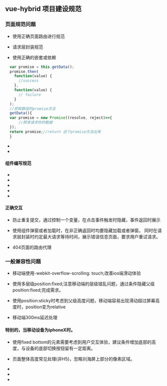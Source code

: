 ## vue-hybrid 项目建设规范

### 页面规范问题

* 使用正确页面路由进行规范

* 请求层封装规范

* 使用正确的嵌套或依赖
```js
  var promise = this.getData();
  promise.then(
    function(value) {
      //success
    },
    function(value) {
      // failure
    }
  );
  //获取数组的promise方法
  getData(){
  var promise = new Promise((resolve, reject)=>{
      //照常请求你的数据
  });
  return promise;//return 这个promise方法出来
  }
```
* 

* 

#### 组件编写规范

* 

* 

* 

* 

* 

#### 正确交互

* 防止重复提交，通过控制一个变量，在点击事件触发时隐藏，事件返回时展示

* 使用组件弹窗或者加载时，在非正确返回时均要隐藏加载或者弹窗。 同时在请求层封装时约定最大请求等待时间，展示错误信息页面，要求用户重试请求。

* 404页面的路由代理



### 一般兼容性问题

* 移动端使用-webkit-overflow-scrolling: touch;改善ios端滑动体验

* 使用多层级position:fixed;注意移动端的层级错乱问题，通过条件隐藏父级position:fixed;完成需求。

* 使用position:sticky时考虑到父级高度问题，移动端容易出现滑动超过屏幕高度时，position变为relative

* 移动端300ms延迟处理


#### 特别的，当移动设备为iphoneX时。

* 使用fixed bottom的元素需要考虑到用户交互体验，建议条件增加底部的高度，与设备的底部切换按钮留有一定距离。

* 页面整体高度常见处理(非H5)，忽略刘海屏上部分的像素区域。

* 

* 
* 
